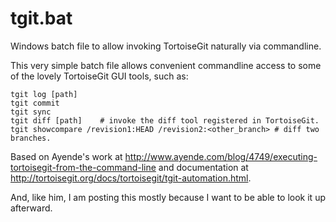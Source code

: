 tgit.bat
========

Windows batch file to allow invoking TortoiseGit naturally via commandline.

This very simple batch file allows convenient commandline access to some of the lovely TortoiseGit GUI tools, such as:

    tgit log [path]
    tgit commit
    tgit sync
    tgit diff [path]    # invoke the diff tool registered in TortoiseGit.
    tgit showcompare /revision1:HEAD /revision2:<other_branch> # diff two branches. 

Based on Ayende's work at http://www.ayende.com/blog/4749/executing-tortoisegit-from-the-command-line
and documentation at http://tortoisegit.org/docs/tortoisegit/tgit-automation.html.

And, like him, I am posting this mostly because I want to be able to look it up afterward.

